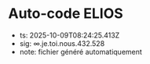 # Auto-code ELIOS
- ts: 2025-10-09T08:24:25.413Z
- sig: ∞.je.toi.nous.432.528
- note: fichier généré automatiquement